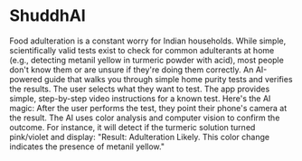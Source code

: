 # ShuddhAI
Food adulteration is a constant worry for Indian households. While simple, scientifically valid tests exist to check for common adulterants at home (e.g., detecting metanil yellow in turmeric powder with acid), most people don't know them or are unsure if they're doing them correctly.
An AI-powered guide that walks you through simple home purity tests and verifies the results.
The user selects what they want to test. The app provides simple, step-by-step video instructions for a known test.
Here's the AI magic: After the user performs the test, they point their phone's camera at the result. The AI uses color analysis and computer vision to confirm the outcome. For instance, it will detect if the turmeric solution turned pink/violet and display: "Result: Adulteration Likely. This color change indicates the presence of metanil yellow."
